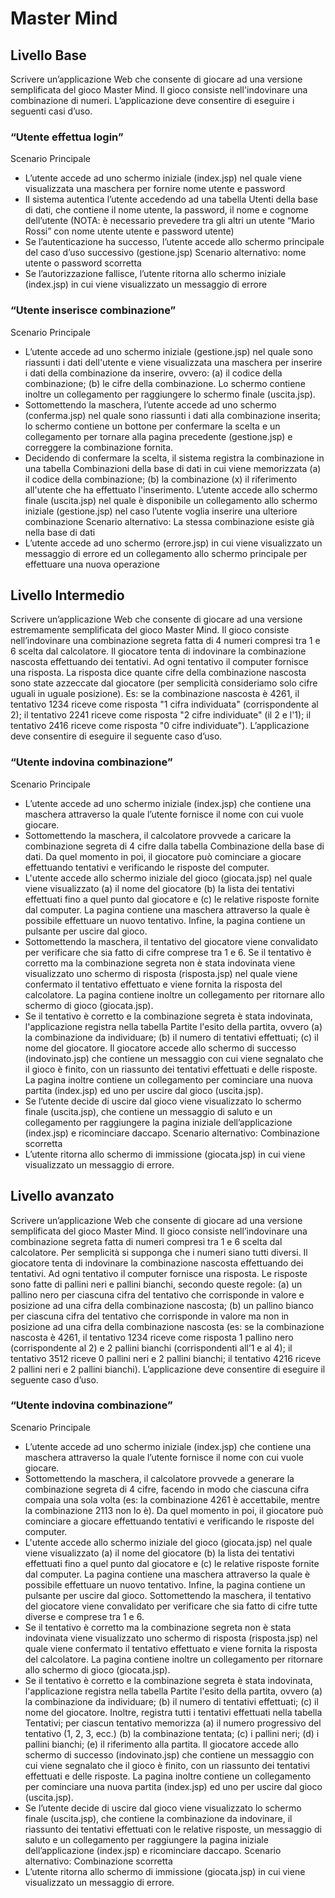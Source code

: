 # Master Mind


## Livello Base  

Scrivere un’applicazione Web che consente di giocare ad una versione semplificata del gioco
Master Mind. Il gioco consiste nell'indovinare una combinazione di numeri. L’applicazione deve consentire
di eseguire i seguenti casi d’uso.


### “Utente effettua login”

Scenario Principale
- L’utente accede ad uno schermo iniziale (index.jsp) nel quale viene visualizzata una maschera per
fornire nome utente e password
- Il sistema autentica l’utente accedendo ad una tabella Utenti della base di dati, che contiene il nome
utente, la password, il nome e cognome dell’utente (NOTA: è necessario prevedere tra gli altri un utente
“Mario Rossi” con nome utente utente  e password utente)
- Se l’autenticazione ha successo, l’utente accede allo schermo principale del caso d’uso successivo
(gestione.jsp)
Scenario alternativo: nome utente o password scorretta
- Se l’autorizzazione fallisce, l’utente ritorna allo schermo iniziale (index.jsp) in cui viene visualizzato un
messaggio di errore  
  

### “Utente inserisce combinazione”

Scenario Principale
- L’utente accede ad uno schermo iniziale (gestione.jsp) nel quale sono riassunti i dati dell'utente e viene
visualizzata una maschera per inserire i dati della combinazione da inserire, ovvero: (a) il codice della
combinazione; (b) le cifre della combinazione. Lo schermo contiene inoltre un collegamento per
raggiungere lo schermo finale (uscita.jsp).
- Sottomettendo la maschera, l’utente accede ad uno schermo (conferma.jsp) nel quale sono riassunti i
dati alla combinazione inserita; lo schermo contiene un bottone per confermare la scelta e un
collegamento per tornare alla pagina precedente (gestione.jsp) e correggere la combinazione fornita.
- Decidendo di confermare la scelta, il sistema registra la combinazione in una tabella Combinazioni
della base di dati in cui viene memorizzata (a) il codice della combinazione; (b) la combinazione (x) il
riferimento all'utente che ha effettuato l'inserimento. L’utente accede allo schermo finale (uscita.jsp) nel
quale è disponibile un collegamento allo schermo iniziale (gestione.jsp) nel caso l’utente voglia inserire
una ulteriore combinazione
Scenario alternativo: La stessa combinazione esiste già nella base di dati
- L’utente accede ad uno schermo (errore.jsp) in cui viene visualizzato un messaggio di errore ed un
collegamento allo schermo principale per effettuare una nuova operazione

## Livello Intermedio

Scrivere un’applicazione Web che consente di giocare ad una versione estremamente
semplificata del gioco Master Mind. Il gioco consiste nell’indovinare una combinazione segreta fatta di 4
numeri compresi tra 1 e 6 scelta dal calcolatore.  Il giocatore tenta di indovinare la combinazione nascosta
effettuando dei tentativi.  Ad ogni tentativo il computer fornisce una risposta. La risposta dice quante cifre
della combinazione nascosta sono state azzeccate dal giocatore (per semplicità consideriamo solo cifre
uguali in uguale posizione). Es: se la combinazione nascosta è 4261, il tentativo 1234 riceve come risposta
"1 cifra individuata" (corrispondente al 2); il tentativo 2241 riceve come risposta "2 cifre individuate" (il 2 e
l'1); il tentativo 2416 riceve come risposta "0 cifre individuate"). L’applicazione deve consentire di eseguire
il seguente caso d’uso.


### “Utente indovina combinazione”

Scenario Principale
- L’utente accede ad uno schermo iniziale (index.jsp) che contiene una maschera attraverso la quale
l’utente fornisce il nome con cui vuole giocare.
- Sottomettendo la maschera, il calcolatore provvede a caricare la combinazione segreta di 4 cifre dalla
tabella Combinazione della base di dati. Da quel momento in poi, il giocatore può cominciare a giocare
effettuando tentativi e verificando le risposte del computer.  
- L'utente accede allo schermo iniziale del gioco (giocata.jsp) nel quale viene visualizzato (a) il nome del
giocatore (b) la lista dei tentativi effettuati fino a quel punto dal giocatore e (c) le relative risposte fornite
dal computer. La pagina contiene una maschera attraverso la quale è possibile effettuare un nuovo
tentativo. Infine, la pagina contiene un pulsante per uscire dal gioco.  
- Sottomettendo la maschera, il tentativo del giocatore viene convalidato per verificare che sia fatto di
cifre comprese tra 1 e 6. Se il tentativo è corretto ma la combinazione segreta non è stata indovinata
viene visualizzato uno schermo di risposta (risposta.jsp) nel quale viene confermato il tentativo
effettuato e viene fornita la risposta del calcolatore. La pagina contiene inoltre un collegamento per
ritornare allo schermo di gioco (giocata.jsp).
- Se il tentativo è corretto e la combinazione segreta è stata indovinata, l'applicazione registra nella tabella
Partite l'esito della partita, ovvero (a) la combinazione da individuare; (b) il numero di tentativi
effettuati; (c) il nome del giocatore. Il giocatore accede allo schermo di successo (indovinato.jsp) che
contiene un messaggio con cui viene segnalato che il gioco è finito, con un riassunto dei tentativi
effettuati e delle risposte. La pagina inoltre contiene un collegamento per cominciare una nuova partita
(index.jsp) ed uno per uscire dal gioco (uscita.jsp).
- Se l’utente decide di uscire dal gioco viene visualizzato lo schermo finale (uscita.jsp), che contiene un
messaggio di saluto e un collegamento per raggiungere la pagina iniziale dell’applicazione (index.jsp) e
ricominciare daccapo.
Scenario alternativo: Combinazione scorretta
- L’utente ritorna allo schermo di immissione (giocata.jsp) in cui viene visualizzato un messaggio di
errore.

## Livello avanzato

Scrivere un’applicazione Web che consente di giocare ad una versione semplificata del gioco Master
Mind. Il gioco consiste nell’indovinare una combinazione segreta fatta di numeri compresi tra 1 e 6 scelta dal
calcolatore.  Per semplicità si supponga che i numeri siano tutti diversi. Il giocatore tenta di indovinare la
combinazione nascosta effettuando dei tentativi.  Ad ogni tentativo il computer fornisce una risposta. Le risposte sono
fatte di pallini neri e pallini bianchi, secondo queste regole: (a) un pallino nero per ciascuna cifra del tentativo che
corrisponde in valore e posizione ad una cifra della combinazione nascosta; (b) un pallino bianco per ciascuna cifra
del tentativo che corrisponde in valore ma non in posizione ad una cifra della combinazione nascosta (es: se la
combinazione nascosta è 4261, il tentativo 1234 riceve come risposta 1 pallino nero (corrispondente al 2) e 2 pallini
bianchi (corrispondenti all’1 e al 4); il tentativo 3512 riceve 0 pallini neri e 2 pallini bianchi; il tentativo 4216 riceve 2
pallini neri e 2 pallini bianchi). L’applicazione deve consentire di eseguire il seguente caso d’uso.


### “Utente indovina combinazione”

Scenario Principale
- L’utente accede ad uno schermo iniziale (index.jsp) che contiene una maschera attraverso la quale l’utente
fornisce il nome con cui vuole giocare.
- Sottomettendo la maschera, il calcolatore provvede a generare la combinazione segreta di 4 cifre, facendo in
modo che ciascuna cifra compaia una sola volta (es: la combinazione 4261 è accettabile, mentre la combinazione
2113 non lo è). Da quel momento in poi, il giocatore può cominciare a giocare effettuando tentativi e verificando
le risposte del computer.  
- L'utente accede allo schermo iniziale del gioco (giocata.jsp) nel quale viene visualizzato (a) il nome del giocatore
(b) la lista dei tentativi effettuati fino a quel punto dal giocatore e (c) le relative risposte fornite dal computer. La
pagina contiene una maschera attraverso la quale è possibile effettuare un nuovo tentativo. Infine, la pagina
contiene un pulsante per uscire dal gioco. Sottomettendo la maschera, il tentativo del giocatore viene convalidato
per verificare che sia fatto di cifre tutte diverse e comprese tra 1 e 6.  
- Se il tentativo è corretto ma la combinazione segreta non è stata indovinata viene visualizzato uno schermo di
risposta (risposta.jsp) nel quale viene confermato il tentativo effettuato e viene fornita la risposta del calcolatore.
La pagina contiene inoltre un collegamento per ritornare allo schermo di gioco (giocata.jsp).
- Se il tentativo è corretto e la combinazione segreta è stata indovinata, l'applicazione registra nella tabella Partite
l'esito della partita, ovvero (a) la combinazione da individuare; (b) il numero di tentativi effettuati; (c) il nome del
giocatore. Inoltre, registra tutti i tentativi effettuati nella tabella Tentativi; per ciascun tentativo memorizza (a) il
numero progressivo del tentativo (1, 2, 3, ecc.) (b) la combinazione tentata; (c) i pallini neri; (d) i pallini bianchi;
(e) il riferimento alla partita. Il giocatore accede allo schermo di successo (indovinato.jsp) che contiene un
messaggio con cui viene segnalato che il gioco è finito, con un riassunto dei tentativi effettuati e delle risposte. La
pagina inoltre contiene un collegamento per cominciare una nuova partita (index.jsp) ed uno per uscire dal gioco
(uscita.jsp).
- Se l’utente decide di uscire dal gioco viene visualizzato lo schermo finale (uscita.jsp), che contiene la
combinazione da indovinare, il riassunto dei tentativi effettuati con le relative risposte, un messaggio di saluto e
un collegamento per raggiungere la pagina iniziale dell’applicazione (index.jsp) e ricominciare daccapo.
Scenario alternativo: Combinazione scorretta
- L’utente ritorna allo schermo di immissione (giocata.jsp) in cui viene visualizzato un messaggio di errore.
